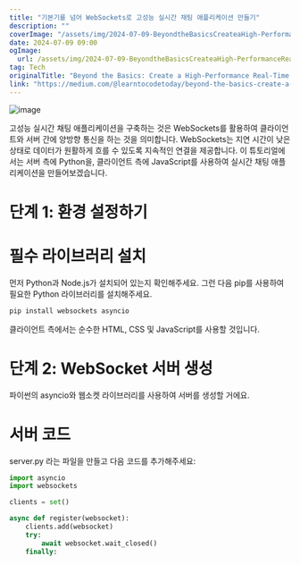 ```yaml
---
title: "기본기를 넘어 WebSockets로 고성능 실시간 채팅 애플리케이션 만들기"
description: ""
coverImage: "/assets/img/2024-07-09-BeyondtheBasicsCreateaHigh-PerformanceReal-TimeChatApplicationwithWebSockets_0.png"
date: 2024-07-09 09:00
ogImage:
  url: /assets/img/2024-07-09-BeyondtheBasicsCreateaHigh-PerformanceReal-TimeChatApplicationwithWebSockets_0.png
tag: Tech
originalTitle: "Beyond the Basics: Create a High-Performance Real-Time Chat Application with WebSockets!"
link: "https://medium.com/@learntocodetoday/beyond-the-basics-create-a-high-performance-real-time-chat-application-with-websockets-8c0cc49036c5"
---
```


![image](/assets/img/2024-07-09-BeyondtheBasicsCreateaHigh-PerformanceReal-TimeChatApplicationwithWebSockets_0.png)

고성능 실시간 채팅 애플리케이션을 구축하는 것은 WebSockets를 활용하여 클라이언트와 서버 간에 양방향 통신을 하는 것을 의미합니다. WebSockets는 지연 시간이 낮은 상태로 데이터가 원활하게 흐를 수 있도록 지속적인 연결을 제공합니다. 이 튜토리얼에서는 서버 측에 Python을, 클라이언트 측에 JavaScript를 사용하여 실시간 채팅 애플리케이션을 만들어보겠습니다.

# 단계 1: 환경 설정하기

# 필수 라이브러리 설치

<div class="content-ad"></div>

먼저 Python과 Node.js가 설치되어 있는지 확인해주세요. 그런 다음 pip를 사용하여 필요한 Python 라이브러리를 설치해주세요.

```js
pip install websockets asyncio
```

클라이언트 측에서는 순수한 HTML, CSS 및 JavaScript를 사용할 것입니다.

# 단계 2: WebSocket 서버 생성

<div class="content-ad"></div>

파이썬의 asyncio와 웹소켓 라이브러리를 사용하여 서버를 생성할 거에요.

# 서버 코드

server.py 라는 파일을 만들고 다음 코드를 추가해주세요:

```python
import asyncio
import websockets

clients = set()

async def register(websocket):
    clients.add(websocket)
    try:
        await websocket.wait_closed()
    finally:
```
